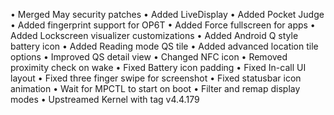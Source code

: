 • Merged May security patches
• Added LiveDisplay
• Added Pocket Judge
• Added fingerprint support for OP6T
• Added Force fullscreen for apps
• Added Lockscreen visualizer customizations
• Added Android Q style battery icon
• Added Reading mode QS tile
• Added advanced location tile options
• Improved QS detail view
• Changed NFC icon
• Removed proximity check on wake
• Fixed Battery icon padding
• Fixed In-call UI layout
• Fixed three finger swipe for screenshot
• Fixed statusbar icon animation
• Wait for MPCTL to start on boot
• Filter and remap display modes
• Upstreamed Kernel with tag v4.4.179

